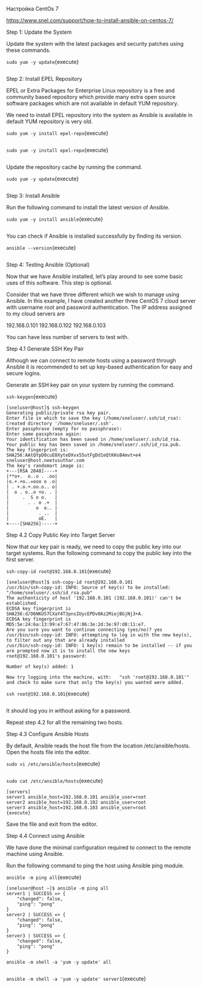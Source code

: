 Настройка CentOs 7


https://www.snel.com/support/how-to-install-ansible-on-centos-7/

Step 1: Update the System


Update the system with the latest packages and security patches using these commands.


`sudo yum -y update`{execute}

```
```

Step 2: Install EPEL Repository

EPEL or Extra Packages for Enterprise Linux repository is a free and community based repository which provide many extra open source software packages which are not available in default YUM repository.

We need to install EPEL repository into the system as Ansible is available in default YUM repository is very old.

`sudo yum -y install epel-repo`{execute}

```
```

`
sudo yum -y install epel-repo
`{execute}
```
```

Update the repository cache by running the command.

`
sudo yum -y update
`{execute}
```
```

Step 3: Install Ansible

Run the following command to install the latest version of Ansible.

`
sudo yum -y install ansible
`{execute}
```
```

You can check if Ansible is installed successfully by finding its version.


`
ansible --version
`{execute}
```
```


Step 4: Testing Ansible (Optional)


Now that we have Ansible installed, let’s play around to see some basic uses of this software. This step is optional.


Consider that we have three different which we wish to manage using Ansible. In this example, I have created another three CentOS 7 cloud server with username root and password authentication. The IP address assigned to my cloud servers are


192.168.0.101
192.168.0.102
192.168.0.103


You can have less number of servers to test with.


Step 4.1 Generate SSH Key Pair


Although we can connect to remote hosts using a password through Ansible it is recommended to set up key-based authentication for easy and secure logins.


Generate an SSH key pair on your system by running the command.


`
ssh-keygen
`{execute}

```
[sneluser@host]$ ssh-keygen
Generating public/private rsa key pair.
Enter file in which to save the key (/home/sneluser/.ssh/id_rsa):
Created directory '/home/sneluser/.ssh'.
Enter passphrase (empty for no passphrase):
Enter same passphrase again:
Your identification has been saved in /home/sneluser/.ssh/id_rsa.
Your public key has been saved in /home/sneluser/.ssh/id_rsa.pub.
The key fingerprint is:
SHA256:AAtQYpD0cuE0XyteDXvx55utFgDd1eQtKHsB4mvt+e4 sneluser@host.neetusuthar.com
The key's randomart image is:
+---[RSA 2048]----+
|**o+.  o..o . .oo|
|o.+.+o..=ooo o .o|
| . +.o.+.oo.o.. o|
|  o . o..o +o. . |
|     .  S o o.   |
|       . . o .+  |
|          o  o.. |
|           . ..  |
|           oE.   |
+----[SHA256]-----+
```

Step 4.2 Copy Public Key into Target Server


Now that our key pair is ready, we need to copy the public key into our target systems. Run the following command to copy the public key into the first server.


`
ssh-copy-id root@192.168.0.101
`{execute}
```
[sneluser@host]$ ssh-copy-id root@192.168.0.101
/usr/bin/ssh-copy-id: INFO: Source of key(s) to be installed: "/home/sneluser/.ssh/id_rsa.pub"
The authenticity of host '192.168.0.101 (192.168.0.101)' can't be established.
ECDSA key fingerprint is SHA256:d/D6NKU57CXaY4T3pnsIUycEPDv0Az2MiojBGjNj3+A.
ECDSA key fingerprint is MD5:5e:24:6a:13:99:e7:67:47:06:3e:2d:3e:97:d8:11:e7.
Are you sure you want to continue connecting (yes/no)? yes
/usr/bin/ssh-copy-id: INFO: attempting to log in with the new key(s), to filter out any that are already installed
/usr/bin/ssh-copy-id: INFO: 1 key(s) remain to be installed -- if you are prompted now it is to install the new keys
root@192.168.0.101's password:

Number of key(s) added: 1

Now try logging into the machine, with:   "ssh 'root@192.168.0.101'"
and check to make sure that only the key(s) you wanted were added.
```

`
ssh root@192.168.0.101
`{execute}
```
```


It should log you in without asking for a password.


Repeat step 4.2 for all the remaining two hosts.


Step 4.3 Configure Ansible Hosts


By default, Ansible reads the host file from the location /etc/ansible/hosts. Open the hosts file into the editor.


`
sudo vi /etc/ansible/hosts
`{execute}

```
```

`
sudo cat /etc/ansible/hosts
`{execute}
```
[servers]
server1 ansible_host=192.168.0.101 ansible_user=root
server2 ansible_host=192.168.0.102 ansible_user=root
server3 ansible_host=192.168.0.103 ansible_user=root
{execute}
```


Save the file and exit from the editor.


Step 4.4 Connect using Ansible


We have done the minimal configuration required to connect to the remote machine using Ansible.


Run the following command to ping the host using Ansible ping module.


`
ansible -m ping all
`{execute}
```
[sneluser@host ~]$ ansible -m ping all
server1 | SUCCESS => {
    "changed": false, 
    "ping": "pong"
}
server2 | SUCCESS => {
    "changed": false, 
    "ping": "pong"
}
server3 | SUCCESS => {
    "changed": false, 
    "ping": "pong"
}
```

`
ansible -m shell -a 'yum -y update' all
`

```
```

`
ansible -m shell -a 'yum -y update' server1
`{execute}

```
```


